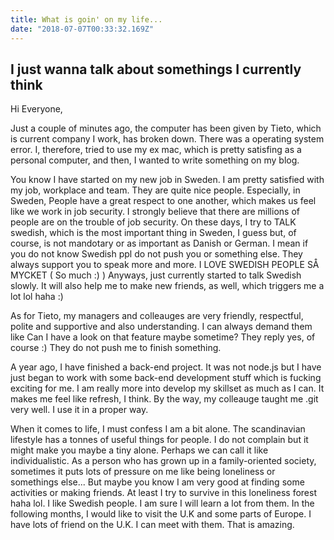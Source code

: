 ```yaml
---
title: What is goin' on my life...
date: "2018-07-07T00:33:32.169Z"
---
```


## I just wanna talk about somethings I currently think

Hi Everyone,

Just a couple of minutes ago, the computer has been given by Tieto, which is current company I work, has broken down. There was a operating system error. I, therefore, tried to use my ex mac, which is pretty satisfing as a personal computer, and then, I wanted to write something on my blog.

You know I have started on my new job in Sweden. I am pretty satisfied with my job, workplace and team. They are quite nice people. Especially, in Sweden, People have a great respect to one another, which makes us feel like we work in job security. I strongly believe that there are millions of people are on the trouble of job security. On these days, I try to TALK swedish, which is the most important thing in Sweden, I guess but, of course, is not mandotary or as important as Danish or German. I mean if you do not know Swedish ppl do not push you or something else. They always support you to speak more and more. I LOVE SWEDISH PEOPLE SÅ MYCKET ( So much :) ) Anyways, just currently started to talk Swedish slowly. It will also help me to make new friends, as well, which triggers me a lot lol haha :)

As for Tieto, my managers and colleauges are very friendly, respectful, polite and supportive and also understanding. I can always demand them like Can I have a look on that feature maybe sometime? They reply yes, of course :) They do not push me to finish something.

A year ago, I have finished a back-end project. It was not node.js but I have just began to work with some back-end development stuff which is fucking exciting for me. I am really more into develop my skillset as much as I can. It makes me feel like refresh, I think. By the way, my colleauge taught me .git very well. I use it in a proper way.

When it comes to life, I must confess I am a bit alone. The scandinavian lifestyle has a tonnes of useful things for people. I do not complain but it might make you maybe a tiny alone. Perhaps we can call it like individualistic. As a person who has grown up in a family-oriented society, sometimes it puts lots of pressure on me like being loneliness or somethings else... But maybe you know I am very good at finding some activities or making friends. At least I try to survive in this loneliness forest haha lol. I like Swedish people. I am sure I will learn a lot from them. In the following months, I would like to visit the U.K and some parts of Europe. I have lots of friend on the U.K. I can meet with them. That is amazing.
